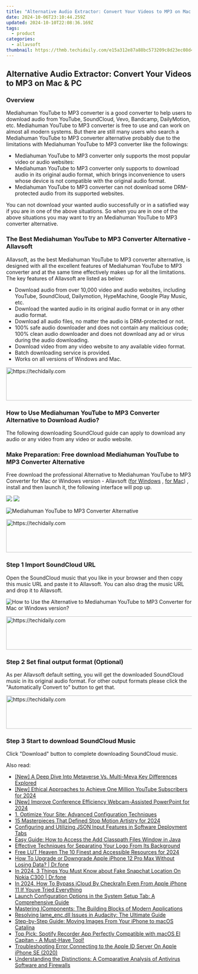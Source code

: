 ```yaml
---
title: "Alternative Audio Extractor: Convert Your Videos to MP3 on Mac & PC"
date: 2024-10-06T23:10:44.259Z
updated: 2024-10-10T22:08:36.169Z
tags:
  - product
categories:
  - allavsoft
thumbnail: https://thmb.techidaily.com/e15a312e87a88bc573209c8d23ec08d406e2cad56bb144772919196db397e16b.jpg
---
```


## Alternative Audio Extractor: Convert Your Videos to MP3 on Mac & PC

### Overview

Mediahuman YouTube to MP3 converter is a good converter to help users to download audio from YouTube, SoundCloud, Vevo, Bandcamp, DailyMotion, etc. Mediahuman YouTube to MP3 converter is free to use and can work on almost all modern systems. But there are still many users who search a Mediahuman YouTube to MP3 converter alternative probably due to the limitations with Mediahuman YouTube to MP3 converter like the followings:

* Mediahuman YouTube to MP3 converter only supports the most popular video or audio websites:
* Mediahuman YouTube to MP3 converter only supports to download audio in its original audio format, which brings inconvenience to users whose device is not compatible with the original audio format.
* Mediahuman YouTube to MP3 converter can not download some DRM-protected audio from its supported websites.

You can not download your wanted audio successfully or in a satisfied way if you are in one of the above situations. So when you are in one of the above situations you may want to try an Mediahuman YouTube to MP3 converter alternative.

### The Best Mediahuman YouTube to MP3 Converter Alternative - Allavsoft

Allavsoft, as the best Mediahuman YouTube to MP3 converter alternative, is designed with all the excellent features of Mediahuman YouTube to MP3 converter and at the same time effectively makes up for all the limitations. The key features of Allavsoft are listed as below:

* Download audio from over 10,000 video and audio websites, including YouTube, SoundCloud, Dailymotion, HypeMachine, Google Play Music, etc.
* Download the wanted audio in its original audio format or in any other audio format.
* Download all audio files, no matter the audio is DRM-protected or not.
* 100% safe audio downloader and does not contain any malicious code; 100% clean audio downloader and does not download any ad or virus during the audio downloading.
* Download video from any video website to any available video format.
* Batch downloading service is provided.
* Works on all versions of Windows and Mac.

<!-- affiliate ads begin -->
<a href="https://appsumo.8odi.net/c/5597632/2144281/7443" target="_top" id="2144281">
  <img src="//a.impactradius-go.com/display-ad/7443-2144281" border="0" alt="https://techidaily.com" width="728" height="90"/>
</a>
<img height="0" width="0" src="https://appsumo.8odi.net/i/5597632/2144281/7443" style="position:absolute;visibility:hidden;" border="0" />
<!-- affiliate ads end -->

### How to Use Mediahuman YouTube to MP3 Converter Alternative to Download Audio?

The following downloading SoundCloud guide can apply to download any audio or any video from any video or audio website.

### Make Preparation: Free download Mediahuman YouTube to MP3 Converter Alternative

Free download the professional Alternative to Mediahuman YouTube to MP3 Converter for Mac or Windows version - Allavsoft ([for Windows](https://tools.techidaily.com/allavsoft/products/) , [for Mac](https://tools.techidaily.com/allavsoft/products/)) , install and then launch it, the following interface will pop up.

[![](https://www.allavsoft.com/how-to/../images/how-to/free-download-win.jpg)](https://tools.techidaily.com/allavsoft/products/) [![](https://www.allavsoft.com/how-to/../images/how-to/free-download-mac.jpg)](https://tools.techidaily.com/allavsoft/products/)

![Mediahuman YouTube to MP3 Converter Alternative](https://www.allavsoft.com/how-to/../images/allavsoft/screen-shot-600.jpg)

<!-- affiliate ads begin -->
<a href="https://appsumo.8odi.net/c/5597632/2129740/7443" target="_top" id="2129740">
  <img src="//a.impactradius-go.com/display-ad/7443-2129740" border="0" alt="https://techidaily.com" width="728" height="90"/>
</a>
<img height="0" width="0" src="https://appsumo.8odi.net/i/5597632/2129740/7443" style="position:absolute;visibility:hidden;" border="0" />
<!-- affiliate ads end -->

### Step 1 Import SoundCloud URL

Open the SoundCloud music that you like in your browser and then copy this music URL and paste it to Allavsoft. You can also drag the music URL and drop it to Allavsoft.

![How to Use the Alternative to Mediahuman YouTube to MP3 Converter for Mac or Windows version?](https://www.allavsoft.com/how-to/../images/how-to/download-rtmp-video/download-rtmp-video.jpg)

<!-- affiliate ads begin -->
<a href="https://appsumo.8odi.net/c/5597632/2044583/7443" target="_top" id="2044583">
  <img src="//a.impactradius-go.com/display-ad/7443-2044583" border="0" alt="https://techidaily.com" width="728" height="90"/>
</a>
<img height="0" width="0" src="https://appsumo.8odi.net/i/5597632/2044583/7443" style="position:absolute;visibility:hidden;" border="0" />
<!-- affiliate ads end -->

### Step 2 Set final output format (Optional)

As per Allavsoft default setting, you will get the downloaded SoundCloud music in its original audio format. For other output formats please click the "Automatically Convert to" button to get that.

<!-- affiliate ads begin -->
<a href="https://united.elfm.net/c/5597632/2139563/4704" target="_top" id="2139563">
  <img src="//a.impactradius-go.com/display-ad/4704-2139563" border="0" alt="https://techidaily.com" width="728" height="90"/>
</a>
<img height="0" width="0" src="https://united.elfm.net/i/5597632/2139563/4704" style="position:absolute;visibility:hidden;" border="0" />
<!-- affiliate ads end -->

### Step 3 Start to download SoundCloud Music

Click "Download" button to complete downloading SoundCloud music.

<ins class="adsbygoogle"
     style="display:block"
     data-ad-format="autorelaxed"
     data-ad-client="ca-pub-7571918770474297"
     data-ad-slot="1223367746"></ins>

<ins class="adsbygoogle"
     style="display:block"
     data-ad-client="ca-pub-7571918770474297"
     data-ad-slot="8358498916"
     data-ad-format="auto"
     data-full-width-responsive="true"></ins>

<span class="atpl-alsoreadstyle">Also read:</span>
<div><ul>
<li><a href="https://extra-tips.techidaily.com/new-a-deep-dive-into-metaverse-vs-multi-meva-key-differences-explored/"><u>[New] A Deep Dive Into Metaverse Vs. Multi-Meva Key Differences Explored</u></a></li>
<li><a href="https://facebook-record-videos.techidaily.com/new-ethical-approaches-to-achieve-one-million-youtube-subscribers-for-2024/"><u>[New] Ethical Approaches to Achieve One Million YouTube Subscribers for 2024</u></a></li>
<li><a href="https://video-capture.techidaily.com/new-improve-conference-efficiency-webcam-assisted-powerpoint-for-2024/"><u>[New] Improve Conference Efficiency Webcam-Assisted PowerPoint for 2024</u></a></li>
<li><a href="https://fox-web3.techidaily.com/1-optimize-your-site-advanced-configuration-techniques/"><u>1. Optimize Your Site: Advanced Configuration Techniques</u></a></li>
<li><a href="https://extra-resources.techidaily.com/15-masterpieces-that-defined-stop-motion-artistry-for-2024/"><u>15 Masterpieces That Defined Stop Motion Artistry for 2024</u></a></li>
<li><a href="https://fox-web3.techidaily.com/configuring-and-utilizing-json-input-features-in-software-deployment-tabs/"><u>Configuring and Utilizing JSON Input Features in Software Deployment Tabs</u></a></li>
<li><a href="https://fox-web3.techidaily.com/easy-guide-how-to-access-the-add-classpath-files-window-in-java/"><u>Easy Guide: How to Access the Add Classpath Files Window in Java</u></a></li>
<li><a href="https://fox-web3.techidaily.com/effective-techniques-for-separating-your-logo-from-its-background/"><u>Effective Techniques for Separating Your Logo From Its Background</u></a></li>
<li><a href="https://fox-access.techidaily.com/free-lut-heaven-the-10-finest-and-accessible-resources-for-2024/"><u>Free LUT Heaven The 10 Finest and Accessible Resources for 2024</u></a></li>
<li><a href="https://techidaily.com/how-to-upgrade-or-downgrade-apple-iphone-12-pro-max-without-losing-data-drfone-by-drfone-ios-system-repair-ios-system-repair/"><u>How To Upgrade or Downgrade Apple iPhone 12 Pro Max Without Losing Data? | Dr.fone</u></a></li>
<li><a href="https://location-social.techidaily.com/in-2024-3-things-you-must-know-about-fake-snapchat-location-on-nokia-c300-drfone-by-drfone-virtual-android/"><u>In 2024, 3 Things You Must Know about Fake Snapchat Location On Nokia C300 | Dr.fone</u></a></li>
<li><a href="https://activate-lock.techidaily.com/in-2024-how-to-bypass-icloud-by-checkra1n-even-from-apple-iphone-11-if-youve-tried-everything-by-drfone-ios/"><u>In 2024, How To Bypass iCloud By Checkra1n Even From Apple iPhone 11 If Youve Tried Everything</u></a></li>
<li><a href="https://fox-web3.techidaily.com/launch-configuration-options-in-the-system-setup-tab-a-comprehensive-guide/"><u>Launch Configuration Options in the System Setup Tab: A Comprehensive Guide</u></a></li>
<li><a href="https://fox-web3.techidaily.com/mastering-icomponents-the-building-blocks-of-modern-applications/"><u>Mastering IComponents: The Building Blocks of Modern Applications</u></a></li>
<li><a href="https://techno-recovery.techidaily.com/resolving-lameencdll-issues-in-audacity-the-ultimate-guide/"><u>Resolving lame_enc.dll Issues in Audacity: The Ultimate Guide</u></a></li>
<li><a href="https://fox-web3.techidaily.com/step-by-step-guide-moving-images-from-your-iphone-to-macos-catalina/"><u>Step-by-Step Guide: Moving Images From Your iPhone to macOS Catalina</u></a></li>
<li><a href="https://fox-web3.techidaily.com/top-pick-spotify-recorder-app-perfectly-compatible-with-macos-el-capitan-a-must-have-tool/"><u>Top Pick: Spotify Recorder App Perfectly Compatible with macOS El Capitan - A Must-Have Tool!</u></a></li>
<li><a href="https://apple-account.techidaily.com/troubleshooting-error-connecting-to-the-apple-id-server-on-apple-iphone-se-2020-by-drfone-ios/"><u>Troubleshooting Error Connecting to the Apple ID Server On Apple iPhone SE (2020)</u></a></li>
<li><a href="https://fox-web3.techidaily.com/understanding-the-distinctions-a-comparative-analysis-of-antivirus-software-and-firewalls/"><u>Understanding the Distinctions: A Comparative Analysis of Antivirus Software and Firewalls</u></a></li>
</ul></div>

